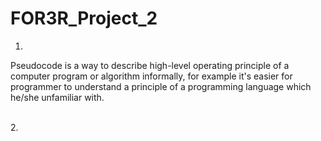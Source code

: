 # FOR3R_Project_2

1.
Pseudocode is a way to describe high-level operating principle of a computer program or algorithm informally, for example it's easier for programmer to understand a principle of a programming language which he/she unfamiliar with.

<br>
2.
